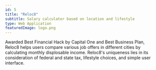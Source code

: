 ```yaml
---
id: 5
title: "Reloc8"
subtitle: Salary calculator based on location and lifestyle
type: Web Application
featuredImage: logo.png
---
```


Awarded Best Financial Hack by Capital One and Best Business Plan, Reloc8 helps users compare various job offers in different cities by calculating monthly displosable income. Reloc8's uniqueness lies in its consideration of federal and state tax, lifestyle choices, and simple user interface.